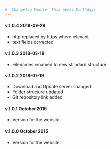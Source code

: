 ```yaml
---
#  Changelog Module: This Weeks Birthdays
---
```

<h4>v.1.0.4 2018-09-29</h4>
<ul>
<li>http replaced by https where relevant</li>
<li>text fields corrected</li>
</ul>

<h4>v.1.0.3 2018-09-18</h4>
<ul>
<li>Filenames renamed to new standard structure</li>
</ul>

<h4>v.1.0.2 2018-07-19</h4>
<ul>
<li>Download and Update server changed</li>
<li>Folder structure updated</li>
<li>Git repository link added</li>
</ul>

<h4>v.1.0.1 October 2015</h4>
<ul>
<li>Version for the website</li>
</ul>

<h4>v.1.0.0 October 2015</h4>
<ul>
<li>Version for the website</li>
</ul>
